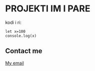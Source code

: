# PROJEKTI IM I PARE
kodi i ri:

    let x=100
    console.log(x)
## Contact me
[My email](mailto:refikhyseni66@gmail.com)
